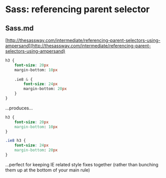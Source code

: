 # Sass: referencing parent selector

## Sass.md

[http://thesassway.com/intermediate/referencing-parent-selectors-using-ampersand](http://thesassway.com/intermediate/referencing-parent-selectors-using-ampersand)

```scss
h3 {
    font-size: 20px
    margin-bottom: 10px
    
    .ie8 & {
        font-size: 24px
        margin-bottom: 20px
    }
}
```

...produces...

```css
h3 {
    font-size: 20px
    margin-bottom: 10px
}

.ie8 h3 {
    font-size: 24px
    margin-bottom: 20px
}
```

...perfect for keeping IE related style fixes together (rather than bunching them up at the bottom of your main rule)

